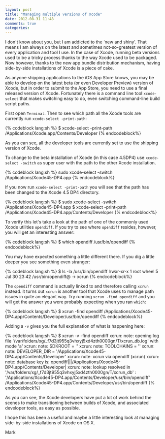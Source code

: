 ```yaml
---
layout: post
title: "Managing multiple versions of Xcode"
date: 2012-08-31 11:48
comments: true
categories: 
---
```


I don't know about you, but I am addicted to the 'new and shiny'. That means I am always on the latest and sometimes not-so-greatest version of every application and tool I use.  In the case of Xcode, running beta versions used to be a tricky process thanks to the way Xcode used to be packaged.  Now however, thanks to the new app bundle distribution mechanism, having side-by-side installations of Xcode is a piece of cake.  

As anyone shipping applications to the iOS App Store knows, you may be able to develop on the latest beta (or even Developer Preview) version of Xcode, but in order to submit to the App Store, you need to use a final released version of Xcode.  Fortunately there is a command line tool `xcode-select` that makes switching easy to do, even switching command-line build script paths.

First open `Terminal`. Then to see which path all the Xcode tools are currently run `xcode-select -print-path`:

{% codeblock lang:sh %}
$ xcode-select -print-path
/Applications/Xcode.app/Contents/Developer
{% endcodeblock%}

As you can see, all the developer tools are currently set to use the shipping version of Xcode.  

To change to the beta installation of Xcode (in this case 4.5DP4) use `xcode-select -switch` as super user with the path to the other Xcode installation.

{% codeblock lang:sh %}
sudo xcode-select -switch /Applications/Xcode45-DP4.app
{% endcodeblock%}

If you now run `xcode-select -print-path` you will see that the path has been changed to the Xcode 4.5 DP4 directory.

{% codeblock lang:sh %}
$ sudo xcode-select -switch /Applications/Xcode45-DP4.app
$ xcode-select -print-path
/Applications/Xcode45-DP4.app/Contents/Developer
{% endcodeblock%}


To verify this let's take a look at the path of one of the commonly used Xcode utilities `opendiff`.  If you try to see where `opendiff` resides, however, you will get an interesting answer:

{% codeblock lang:sh %}
$ which opendiff
/usr/bin/opendiff
{% endcodeblock%}

You may have expected something a little different there. If you dig a little deeper you see something even stranger:

{% codeblock lang:sh %}
$ ls -la /usr/bin/opendiff
lrwxr-xr-x  1 root  wheel  5 Jul 30 23:42 /usr/bin/opendiff@ -> xcrun
{% endcodeblock%}

The `opendiff` command is actually linked to and therefore calling `xcrun` instead. it turns out `xcrun` is another tool that Xcode uses to manage path issues in quite an elegant way. 
Try running `xcrun -find opendiff` and you will get the answer you were probably expecting when you ran `which`:

{% codeblock lang:sh %}
$ xcrun -find opendiff
/Applications/Xcode45-DP4.app/Contents/Developer/usr/bin/opendiff
{% endcodeblock%}

Adding a `-v` gives you the full explanation of what is happening here:

{% codeblock lang:sh %}
$ xcrun -v -find opendiff
xcrun: note: opening log file '/var/folders/xg/_f7d3jt955q3vhxyj5xd4zth0000gn/T/xcrun_db.log' with mode 'a'
xcrun: note: SDKROOT = ''
xcrun: note: TOOLCHAINS = ''
xcrun: note: DEVELOPER_DIR = '/Applications/Xcode45-DP4.app/Contents/Developer'
xcrun: note: xcrun via opendiff (xcrun)
xcrun: note: database key is: opendiff|||/Applications/Xcode45-DP4.app/Contents/Developer|
xcrun: note: lookup resolved in '/var/folders/xg/_f7d3jt955q3vhxyj5xd4zth0000gn/T/xcrun_db' : '/Applications/Xcode45-DP4.app/Contents/Developer/usr/bin/opendiff'
/Applications/Xcode45-DP4.app/Contents/Developer/usr/bin/opendiff
{% endcodeblock%}

As you can see, the Xcode developers have put a lot of work behind the scenes to make transitioning between builds of Xcode, and associated developer tools, as easy as possible.

I hope this has been a useful and maybe a little interesting look at managing side-by-side installations of Xcode on OS X.


Mark



